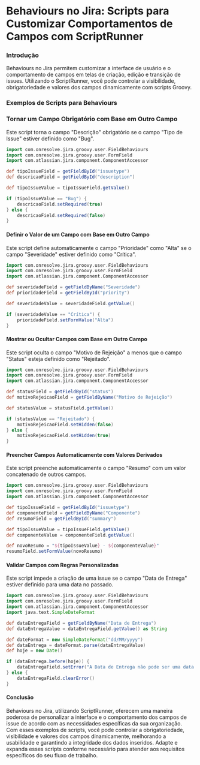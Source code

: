 # Behaviours no Jira: Scripts para Customizar Comportamentos de Campos com ScriptRunner

### Introdução

Behaviours no Jira permitem customizar a interface de usuário e o comportamento de campos em telas de criação, edição e transição de issues. Utilizando o ScriptRunner, você pode controlar a visibilidade, obrigatoriedade e valores dos campos dinamicamente com scripts Groovy.

### Exemplos de Scripts para Behaviours

### Tornar um Campo Obrigatório com Base em Outro Campo

Este script torna o campo "Descrição" obrigatório se o campo "Tipo de Issue" estiver definido como "Bug".

```groovy
import com.onresolve.jira.groovy.user.FieldBehaviours
import com.onresolve.jira.groovy.user.FormField
import com.atlassian.jira.component.ComponentAccessor

def tipoIssueField = getFieldById("issuetype")
def descricaoField = getFieldById("description")

def tipoIssueValue = tipoIssueField.getValue()

if (tipoIssueValue == "Bug") {
    descricaoField.setRequired(true)
} else {
    descricaoField.setRequired(false)
}
```

#### Definir o Valor de um Campo com Base em Outro Campo

Este script define automaticamente o campo "Prioridade" como "Alta" se o campo "Severidade" estiver definido como "Crítica".

```groovy
import com.onresolve.jira.groovy.user.FieldBehaviours
import com.onresolve.jira.groovy.user.FormField
import com.atlassian.jira.component.ComponentAccessor

def severidadeField = getFieldByName("Severidade")
def prioridadeField = getFieldById("priority")

def severidadeValue = severidadeField.getValue()

if (severidadeValue == "Crítica") {
    prioridadeField.setFormValue("Alta")
}
```

#### Mostrar ou Ocultar Campos com Base em Outro Campo

Este script oculta o campo "Motivo de Rejeição" a menos que o campo "Status" esteja definido como "Rejeitado".

```groovy
import com.onresolve.jira.groovy.user.FieldBehaviours
import com.onresolve.jira.groovy.user.FormField
import com.atlassian.jira.component.ComponentAccessor

def statusField = getFieldById("status")
def motivoRejeicaoField = getFieldByName("Motivo de Rejeição")

def statusValue = statusField.getValue()

if (statusValue == "Rejeitado") {
    motivoRejeicaoField.setHidden(false)
} else {
    motivoRejeicaoField.setHidden(true)
}
```

#### Preencher Campos Automaticamente com Valores Derivados

Este script preenche automaticamente o campo "Resumo" com um valor concatenado de outros campos.

```groovy
import com.onresolve.jira.groovy.user.FieldBehaviours
import com.onresolve.jira.groovy.user.FormField
import com.atlassian.jira.component.ComponentAccessor

def tipoIssueField = getFieldById("issuetype")
def componenteField = getFieldByName("Componente")
def resumoField = getFieldById("summary")

def tipoIssueValue = tipoIssueField.getValue()
def componenteValue = componenteField.getValue()

def novoResumo = "${tipoIssueValue} - ${componenteValue}"
resumoField.setFormValue(novoResumo)
```

#### Validar Campos com Regras Personalizadas

Este script impede a criação de uma issue se o campo "Data de Entrega" estiver definido para uma data no passado.

```groovy
import com.onresolve.jira.groovy.user.FieldBehaviours
import com.onresolve.jira.groovy.user.FormField
import com.atlassian.jira.component.ComponentAccessor
import java.text.SimpleDateFormat

def dataEntregaField = getFieldByName("Data de Entrega")
def dataEntregaValue = dataEntregaField.getValue() as String

def dateFormat = new SimpleDateFormat("dd/MM/yyyy")
def dataEntrega = dateFormat.parse(dataEntregaValue)
def hoje = new Date()

if (dataEntrega.before(hoje)) {
    dataEntregaField.setError("A Data de Entrega não pode ser uma data passada.")
} else {
    dataEntregaField.clearError()
}
```

#### Conclusão

Behaviours no Jira, utilizando ScriptRunner, oferecem uma maneira poderosa de personalizar a interface e o comportamento dos campos de issue de acordo com as necessidades específicas da sua organização. Com esses exemplos de scripts, você pode controlar a obrigatoriedade, visibilidade e valores dos campos dinamicamente, melhorando a usabilidade e garantindo a integridade dos dados inseridos. Adapte e expanda esses scripts conforme necessário para atender aos requisitos específicos do seu fluxo de trabalho.
